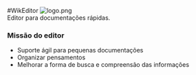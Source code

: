 #WikEditor
![logo.png](https://bitbucket.org/repo/jygBMM/images/633921343-logo.png)   
Editor para documentações rápidas.

### Missão do editor ###

* Suporte ágil para pequenas documentações
* Organizar pensamentos
* Melhorar a forma de busca e compreensão das informações
